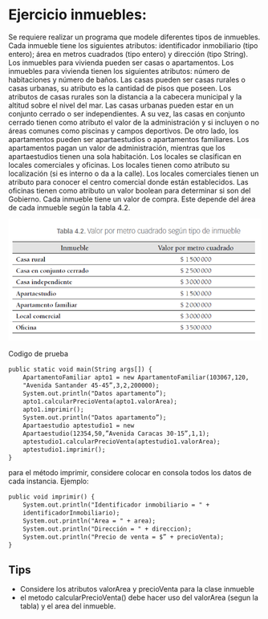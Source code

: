# Ejercicio inmuebles:
Se requiere realizar un programa que modele diferentes tipos de inmuebles.
Cada inmueble tiene los siguientes atributos: identificador inmobiliario (tipo
entero); área en metros cuadrados (tipo entero) y dirección (tipo String).
Los inmuebles para vivienda pueden ser casas o apartamentos. Los inmuebles
para vivienda tienen los siguientes atributos: número de habitaciones
y número de baños. Las casas pueden ser casas rurales o casas urbanas,
su atributo es la cantidad de pisos que poseen. Los atributos de casas rurales
son la distancia a la cabecera municipal y la altitud sobre el nivel del mar.
Las casas urbanas pueden estar en un conjunto cerrado o ser independientes.
A su vez, las casas en conjunto cerrado tienen como atributo el valor de
la administración y si incluyen o no áreas comunes como piscinas y campos
deportivos. De otro lado, los apartamentos pueden ser apartaestudios
o apartamentos familiares. Los apartamentos pagan un valor de administración,
mientras que los apartaestudios tienen una sola habitación.
Los locales se clasifican en locales comerciales y oficinas. Los locales
tienen como atributo su localización (si es interno o da a la calle). Los locales
comerciales tienen un atributo para conocer el centro comercial donde
están establecidos. Las oficinas tienen como atributo un valor boolean para
determinar si son del Gobierno. Cada inmueble tiene un valor de compra.
Este depende del área de cada inmueble según la tabla 4.2.

![tabla](./tabla.PNG)

Codigo de prueba

```
public static void main(String args[]) {
    ApartamentoFamiliar apto1 = new ApartamentoFamiliar(103067,120,
    "Avenida Santander 45-45”,3,2,200000);
    System.out.println("Datos apartamento”);
    apto1.calcularPrecioVenta(apto1.valorArea);
    apto1.imprimir();
    System.out.println("Datos apartamento”);
    Apartaestudio aptestudio1 = new
    Apartaestudio(12354,50,”Avenida Caracas 30-15”,1,1);
    aptestudio1.calcularPrecioVenta(aptestudio1.valorArea);
    aptestudio1.imprimir();
}
```

para el método imprimir, considere colocar en consola todos los datos de cada instancia. Ejemplo:
```
public void imprimir() {
    System.out.println("Identificador inmobiliario = " +
    identificadorInmobiliario);
    System.out.println("Area = " + area);
    System.out.println("Dirección = " + direccion);
    System.out.println("Precio de venta = $” + precioVenta);
}
```

## Tips
- Considere los atributos valorArea y precioVenta para la clase inmueble
- el metodo calcularPrecioVenta() debe hacer uso del valorArea (segun la tabla) y el area del inmueble.
 